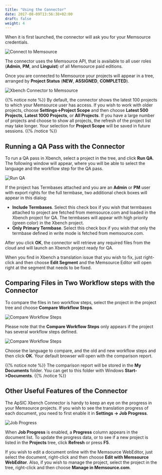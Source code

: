 ```yaml
---
title: "Using the Connector"
date: 2017-08-09T13:56:38+02:00
draft: false
weight: 4
---
```


When it is first launched, the connector will ask you for your Memsource credentials.

![Connect to Memsource](/connector-memsource/dialog-connect-to-memsource.png)

The connector uses the Memsource API, that is available to all user roles 
(**Admin**, **PM**, and **Linguist**) of all Memsource paid editions.

Once you are connected to Memsource your projects will appear in a tree, 
arranged by **Project Status** (**NEW**, **ASSIGNED**, **COMPLETED**).

![Xbench Connector to Memsource](/connector-memsource/dialog-main-window-02.png)

{{% notice note %}}
By default, the connector shows the latest 100 projects to which your Memsource user has access. 
If you wish to work with older projects, choose **Settings->Project Scope** and then choose **Latest 500 
Projects**, **Latest 1000 Projects**, or **All Projects**. If you have a large number of projects and choose 
to show all projects, the refresh of the project list may take longer. Your selection for **Project Scope** 
will be saved in future sessions.
{{% /notice %}}


## Running a QA Pass with the Connector

To run a QA pass in Xbench, select a project in the tree, and click **Run QA**. 
The following window will appear, where you will be able to select the language 
and the workflow step for the QA pass.

![Run QA](/connector-memsource/dialog-run-qa.png)

If the project has Termbases attached and you are an **Admin** or **PM** user with export 
rights for the full termbase, two additional check boxes will appear in this dialog:

*	**Include Termbases**. Select this check box if you wish that termbases attached to project 
	are fetched from memsource.com and loaded in the Xbench project for QA. The termbases will
	appear with high priority (green color) in the Xbench project.
*	**Only Primary Termbase**. Select this check box if you wish that only the termbase defined 
	in write mode is fetched from memsource.com.

After you click **OK**, the connector will retrieve any required files from the cloud and will 
launch an Xbench project ready for QA.

When you find in Xbench a translation issue that you wish to fix, just right-click and then 
choose **Edit Segment** and the Memsource Editor will open right at the segment that needs to be fixed.

## Comparing Files in Two Workflow steps with the Connector

To compare the files in two workflow steps, select the project in the project tree and choose 
**Compare Workflow Steps**.

![Compare Workflow Steps](/connector-memsource/context-menu-compare-workflow-steps.png)

Please note that the **Compare Workflow Steps** only appears if the project has 
several workflow steps defined.

![Compare Workflow Steps](/connector-memsource/dialog-compare-workflow-steps.png)

Choose the language to compare, and the old and new workflow steps and then click **OK**. 
Your default browser will open with the comparison report.

{{% notice note %}}
The comparison report will be stored in the **My Documents** folder. 
You can get to this folder with Windows **Start->Documents**.
{{% /notice %}}

## Other Useful Features of the Connector

The ApSIC Xbench Connector is handy to keep an eye on the progress in your Memsource projects. 
If you wish to see the translation progress of each document, you need to first enable it in 
**Settings -> Job Progress**.

![Job Progress](/connector-memsource/menu-settings-job-progress.png)

When **Job Progress** is enabled, a **Progress** column appears in the document list. To update 
the progress data, or to see if a new project is listed in the **Projects** tree, click **Refresh** 
or press **F5**.

If you wish to edit a document online with the Memsource WebEditor, just select the document, 
right-click and then choose **Edit with Memsource WebEditor**. Also, if you wish to manage the project, 
select the project in the tree, right-click and then choose **Manage in Memsource.com**.
